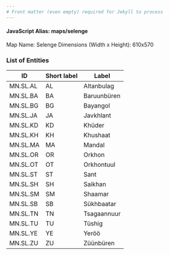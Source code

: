 ```yaml
---
# Front matter (even empty) required for Jekyll to process
---
```


#### JavaScript Alias: maps/selenge

Map Name: Selenge
Dimensions (Width x Height): 610x570





### List of Entities

ID | Short label | Label
---|---|---|
MN.SL.AL | AL | Altanbulag
MN.SL.BA | BA | Baruunbüren
MN.SL.BG | BG | Bayangol
MN.SL.JA | JA | Javkhlant		
MN.SL.KD | KD | Khüder
MN.SL.KH | KH | Khushaat
MN.SL.MA | MA | Mandal
MN.SL.OR | OR | Orkhon		
MN.SL.OT | OT | Orkhontuul
MN.SL.ST | ST | Sant
MN.SL.SH | SH | Saikhan
MN.SL.SM | SM | Shaamar		
MN.SL.SB | SB | Sükhbaatar
MN.SL.TN | TN | Tsagaannuur
MN.SL.TU | TU | Tüshig
MN.SL.YE | YE | Yeröö		
MN.SL.ZU | ZU | Züünbüren